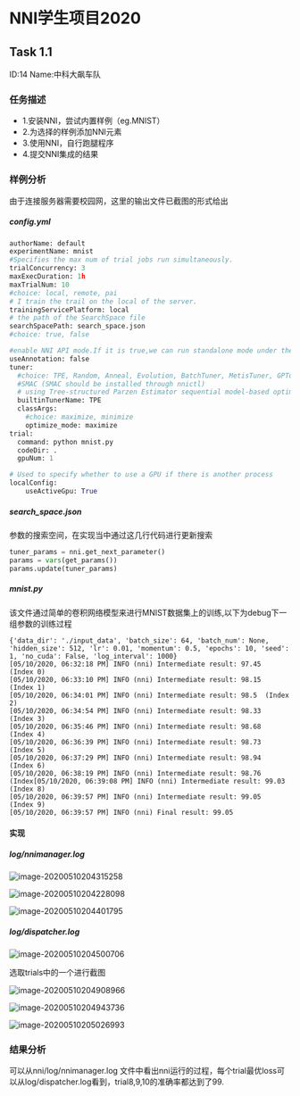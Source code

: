 # NNI学生项目2020

## Task 1.1

ID:14 Name:中科大飙车队

### 任务描述

* 1.安装NNI，尝试内置样例（eg.MNIST）
* 2.为选择的样例添加NNI元素
* 3.使用NNI，自行跑腿程序
* 4.提交NNI集成的结果

### 样例分析

由于连接服务器需要校园网，这里的输出文件已截图的形式给出

##### config.yml

```python
authorName: default
experimentName: mnist
#Specifies the max num of trial jobs run simultaneously.
trialConcurrency: 3
maxExecDuration: 1h
maxTrialNum: 10
#choice: local, remote, pai
# I train the trail on the local of the server.
trainingServicePlatform: local
# the path of the SearchSpace file
searchSpacePath: search_space.json
#choice: true, false

#enable NNI API mode.If it is true,we can run standalone mode under the code directory with code "python mnist.py",the trail code could successfully run with the default hyperparameter value and we can debug the code in the mode.
useAnnotation: false
tuner:
  #choice: TPE, Random, Anneal, Evolution, BatchTuner, MetisTuner, GPTuner
  #SMAC (SMAC should be installed through nnictl)
  # using Tree-structured Parzen Estimator sequential model-based optimization (SMBO) approach to search.
  builtinTunerName: TPE
  classArgs:
    #choice: maximize, minimize
    optimize_mode: maximize
trial:
  command: python mnist.py
  codeDir: .
  gpuNum: 1

# Used to specify whether to use a GPU if there is another process
localConfig:
    useActiveGpu: True

```





##### search_space.json

参数的搜索空间，在实现当中通过这几行代码进行更新搜索

```python
tuner_params = nni.get_next_parameter()
params = vars(get_params())
params.update(tuner_params)
```



##### mnist.py

该文件通过简单的卷积网络模型来进行MNIST数据集上的训练,以下为debug下一组参数的训练过程

```log
{'data_dir': './input_data', 'batch_size': 64, 'batch_num': None, 'hidden_size': 512, 'lr': 0.01, 'momentum': 0.5, 'epochs': 10, 'seed': 1, 'no_cuda': False, 'log_interval': 1000}
[05/10/2020, 06:32:18 PM] INFO (nni) Intermediate result: 97.45  (Index 0)
[05/10/2020, 06:33:10 PM] INFO (nni) Intermediate result: 98.15  (Index 1)
[05/10/2020, 06:34:01 PM] INFO (nni) Intermediate result: 98.5  (Index  2)
[05/10/2020, 06:34:54 PM] INFO (nni) Intermediate result: 98.33  (Index 3)
[05/10/2020, 06:35:46 PM] INFO (nni) Intermediate result: 98.68  (Index 4)
[05/10/2020, 06:36:39 PM] INFO (nni) Intermediate result: 98.73  (Index 5)
[05/10/2020, 06:37:29 PM] INFO (nni) Intermediate result: 98.94  (Index 6)
[05/10/2020, 06:38:19 PM] INFO (nni) Intermediate result: 98.76  (Index[05/10/2020, 06:39:08 PM] INFO (nni) Intermediate result: 99.03  (Index 8)
[05/10/2020, 06:39:57 PM] INFO (nni) Intermediate result: 99.05  (Index 9)
[05/10/2020, 06:39:57 PM] INFO (nni) Final result: 99.05
```



#### 实现

##### log/nnimanager.log

![image-20200510204315258](C:/Users/admin/AppData/Roaming/Typora/typora-user-images/image-20200510204315258.png)

![image-20200510204228098](C:/Users/admin/AppData/Roaming/Typora/typora-user-images/image-20200510204228098.png)

![image-20200510204401795](C:/Users/admin/AppData/Roaming/Typora/typora-user-images/image-20200510204401795.png)



##### log/dispatcher.log

![image-20200510204500706](C:/Users/admin/AppData/Roaming/Typora/typora-user-images/image-20200510204500706.png)

选取trials中的一个进行截图

![image-20200510204908966](C:/Users/admin/AppData/Roaming/Typora/typora-user-images/image-20200510204908966.png)

![image-20200510204943736](C:/Users/admin/AppData/Roaming/Typora/typora-user-images/image-20200510204943736.png)

![image-20200510205026993](C:/Users/admin/AppData/Roaming/Typora/typora-user-images/image-20200510205026993.png)



### 结果分析

可以从nni/log/nnimanager.log 文件中看出nni运行的过程，每个trial最优loss可以从log/dispatcher.log看到，trial8,9,10的准确率都达到了99.

